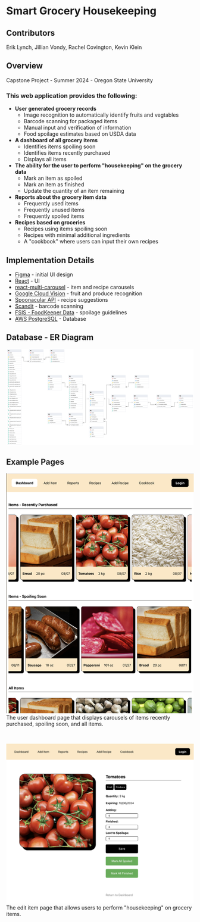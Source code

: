 # Smart Grocery Housekeeping

## Contributors

Erik Lynch, Jillian Vondy, Rachel Covington, Kevin Klein

## Overview
Capstone Project - Summer 2024 - Oregon State University

### This web application provides the following:
- **User generated grocery records**
  - Image recognition to automatically identify fruits and vegtables
  - Barcode scanning for packaged items
  - Manual input and verification of information
  - Food spoilage estimates based on USDA data
- **A dashboard of all grocery items**
  - Identifies items spoiling soon
  - Identifies items recently purchased
  - Displays all items
- **The ability for the user to perform "housekeeping" on the grocery data**
  - Mark an item as spoiled
  - Mark an item as finished
  - Update the quantity of an item remaining
- **Reports about the grocery item data**
  - Frequently used items
  - Frequently unused items
  - Frequently spoiled items
- **Recipes based on groceries**
  - Recipes using items spoiling soon
  - Recipes with minimal additional ingredients
  - A "cookbook" where users can input their own recipes

## Implementation Details
- [Figma](https://www.figma.com/proto/EccuouzOB2mMfGrjTj08SP/Smart-Grocery-Housekeeping?node-id=0-1&t=nbDnhliuOygyemjY-1) - initial UI design
- [React](https://react.dev/) - UI
- [react-multi-carousel](https://www.npmjs.com/package/react-multi-carousel) - item and recipe carousels
- [Google Cloud Vision](https://cloud.google.com/vision?hl=en) - fruit and produce recognition
- [Spoonacular API](https://spoonacular.com/food-api) - recipe suggestions
- [Scandit](https://www.scandit.com/?utm_source=google&utm_medium=cpc&utm_campaign=North-America-24Q3-ams-brand-paid-search-Brand-Terms-Mix&utm_term=scandit&gad_source=1&gclid=CjwKCAjw_Na1BhAlEiwAM-dm7FCNa_kPXgEifCkxgkmOX9rDwRQWqdHHhBQnw_xyxzg5ts_AZsSIaRoCN3UQAvD_BwE) - barcode scanning
- [FSIS - FoodKeeper Data](https://catalog.data.gov/dataset/fsis-foodkeeper-data) - spoilage guidelines
- [AWS PostgreSQL](https://aws.amazon.com/rds/postgresql/) - Database

## Database - ER Diagram
![ER Diagram](README-images/ERDiagram.png)

## Example Pages
<img src="README-images/dashboard.png" width="600">
The user dashboard page that displays carousels of items recently purchased, spoiling soon, and all items.

&nbsp;

<img src="README-images/edit-item.png" width="600">
The edit item page that allows users to perform "housekeeping" on grocery items.

&nbsp;

